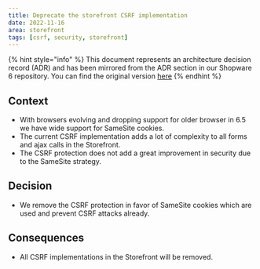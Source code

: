 ```yaml
---
title: Deprecate the storefront CSRF implementation
date: 2022-11-16
area: storefront
tags: [csrf, security, storefront]
--- 
```


{% hint style="info" %}
This document represents an architecture decision record (ADR) and has been mirrored from the ADR section in our Shopware 6 repository.
You can find the original version [here](https://github.com/shopware/platform/blob/trunk/adr/2022-11-16-deprecate-csrf.md)
{% endhint %}

## Context

* With browsers evolving and dropping support for older browser in 6.5 we have wide support for SameSite cookies.
* The current CSRF implementation adds a lot of complexity to all forms and ajax calls in the Storefront.
* The CSRF protection does not add a great improvement in security due to the SameSite strategy.

## Decision

* We remove the CSRF protection in favor of SameSite cookies which are used and prevent CSRF attacks already.

## Consequences

* All CSRF implementations in the Storefront will be removed.
